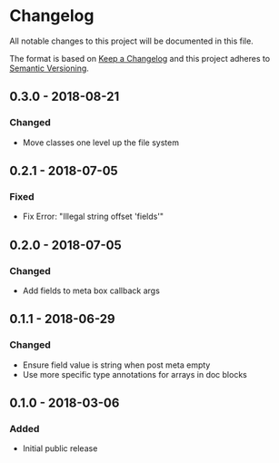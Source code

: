 # Changelog
All notable changes to this project will be documented in this file.

The format is based on [Keep a Changelog](http://keepachangelog.com/en/1.0.0/)
and this project adheres to [Semantic Versioning](http://semver.org/spec/v2.0.0.html).

## 0.3.0 - 2018-08-21

### Changed
- Move classes one level up the file system

## 0.2.1 - 2018-07-05

### Fixed
- Fix Error: "Illegal string offset 'fields'"

## 0.2.0 - 2018-07-05

### Changed
- Add fields to meta box callback args

## 0.1.1 - 2018-06-29

### Changed
- Ensure field value is string when post meta empty
- Use more specific type annotations for arrays in doc blocks

## 0.1.0 - 2018-03-06

### Added
- Initial public release
